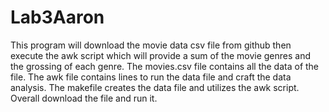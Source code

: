 # Lab3Aaron
This program will download the movie data csv file from github then execute the awk script which will provide a sum of the movie genres and the grossing of each genre. The movies.csv file contains all the data of the file. The awk file contains lines to run the data file and craft the data analysis. The makefile creates the data file and utilizes the awk script. Overall download the file and run it.  
